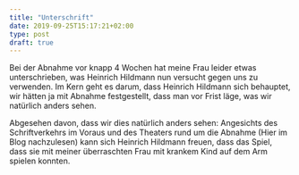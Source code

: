 ```yaml
---
title: "Unterschrift"
date: 2019-09-25T15:17:21+02:00
type: post
draft: true
---
```


Bei der Abnahme vor knapp 4 Wochen hat meine Frau leider etwas unterschrieben, was Heinrich Hildmann nun versucht gegen uns zu verwenden. Im Kern geht es darum, dass Heinrich Hildmann sich behauptet, wir hätten ja mit Abnahme festgestellt, dass man vor Frist läge, was wir natürlich anders sehen.

Abgesehen davon, dass wir dies natürlich anders sehen: Angesichts des Schriftverkehrs im Voraus und des Theaters rund um die Abnahme (Hier im Blog nachzulesen) kann sich Heinrich Hildmann freuen, dass das Spiel, dass sie mit meiner überraschten Frau mit krankem Kind auf dem Arm spielen konnten.